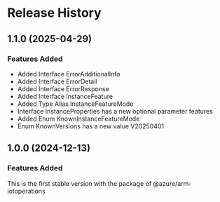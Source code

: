 # Release History
    
## 1.1.0 (2025-04-29)
    
### Features Added

  - Added Interface ErrorAdditionalInfo
  - Added Interface ErrorDetail
  - Added Interface ErrorResponse
  - Added Interface InstanceFeature
  - Added Type Alias InstanceFeatureMode
  - Interface InstanceProperties has a new optional parameter features
  - Added Enum KnownInstanceFeatureMode
  - Enum KnownVersions has a new value V20250401
    
    
## 1.0.0 (2024-12-13)

### Features Added

This is the first stable version with the package of @azure/arm-iotoperations
